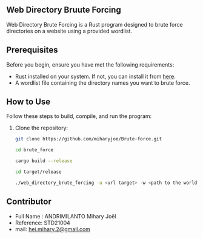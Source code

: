 ## Web Directory Bruute Forcing
Web Directory Brute Forcing is a Rust program designed to brute force directories on a website using a provided wordlist.

## Prerequisites

Before you begin, ensure you have met the following requirements:
- Rust installed on your system. If not, you can install it from [here](https://www.rust-lang.org/tools/install).
- A wordlist file containing the directory names you want to brute force.

## How to Use

Follow these steps to build, compile, and run the program:

1. Clone the repository:
   ```bash
   git clone https://github.com/miharyjoe/Brute-force.git

   cd brute_force

   cargo build --release

   cd target/release

   ./web_directory_brute_forcing -u <url target> -w <path to the worldlis>
   ```

## Contributor

- Full Name : ANDRIMILANTO Mihary Joël
- Reference: STD21004
- mail: hei.mihary.2@gmail.com
